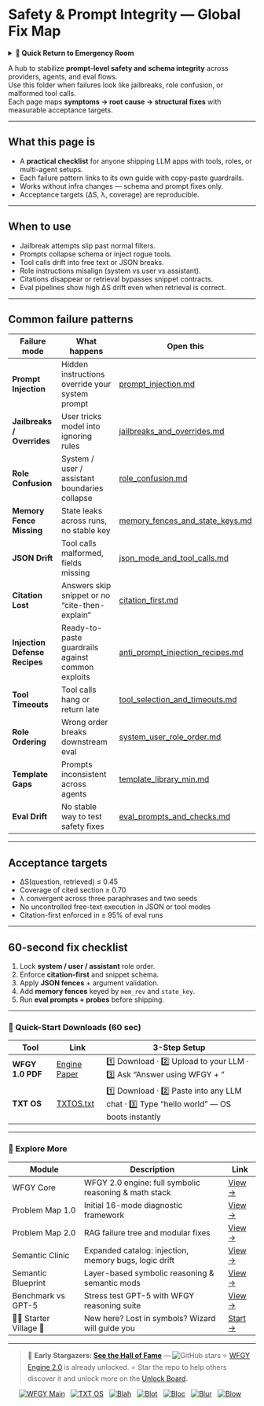 # Safety & Prompt Integrity — Global Fix Map

<details>
  <summary><strong>🏥 Quick Return to Emergency Room</strong></summary>

<br>

  > You are in a specialist desk.  
  > For full triage and doctors on duty, return here:  
  > 
  > - [**WFGY Global Fix Map** — main Emergency Room, 300+ structured fixes](https://github.com/onestardao/WFGY/blob/main/ProblemMap/GlobalFixMap/README.md)  
  > - [**WFGY Problem Map 1.0** — 16 reproducible failure modes](https://github.com/onestardao/WFGY/blob/main/ProblemMap/README.md)  
  > 
  > Think of this page as a sub-room.  
  > If you want full consultation and prescriptions, go back to the Emergency Room lobby.
</details>

A hub to stabilize **prompt-level safety and schema integrity** across providers, agents, and eval flows.  
Use this folder when failures look like jailbreaks, role confusion, or malformed tool calls.  
Each page maps **symptoms → root cause → structural fixes** with measurable acceptance targets.

---

## What this page is
- A **practical checklist** for anyone shipping LLM apps with tools, roles, or multi-agent setups.  
- Each failure pattern links to its own guide with copy-paste guardrails.  
- Works without infra changes — schema and prompt fixes only.  
- Acceptance targets (ΔS, λ, coverage) are reproducible.

---

## When to use
- Jailbreak attempts slip past normal filters.  
- Prompts collapse schema or inject rogue tools.  
- Tool calls drift into free text or JSON breaks.  
- Role instructions misalign (system vs user vs assistant).  
- Citations disappear or retrieval bypasses snippet contracts.  
- Eval pipelines show high ΔS drift even when retrieval is correct.  

---

## Common failure patterns

| Failure mode | What happens | Open this |
|--------------|--------------|-----------|
| **Prompt Injection** | Hidden instructions override your system prompt | [prompt_injection.md](./prompt_injection.md) |
| **Jailbreaks / Overrides** | User tricks model into ignoring rules | [jailbreaks_and_overrides.md](./jailbreaks_and_overrides.md) |
| **Role Confusion** | System / user / assistant boundaries collapse | [role_confusion.md](./role_confusion.md) |
| **Memory Fence Missing** | State leaks across runs, no stable key | [memory_fences_and_state_keys.md](./memory_fences_and_state_keys.md) |
| **JSON Drift** | Tool calls malformed, fields missing | [json_mode_and_tool_calls.md](./json_mode_and_tool_calls.md) |
| **Citation Lost** | Answers skip snippet or no “cite-then-explain” | [citation_first.md](./citation_first.md) |
| **Injection Defense Recipes** | Ready-to-paste guardrails against common exploits | [anti_prompt_injection_recipes.md](./anti_prompt_injection_recipes.md) |
| **Tool Timeouts** | Tool calls hang or return late | [tool_selection_and_timeouts.md](./tool_selection_and_timeouts.md) |
| **Role Ordering** | Wrong order breaks downstream eval | [system_user_role_order.md](./system_user_role_order.md) |
| **Template Gaps** | Prompts inconsistent across agents | [template_library_min.md](./template_library_min.md) |
| **Eval Drift** | No stable way to test safety fixes | [eval_prompts_and_checks.md](./eval_prompts_and_checks.md) |

---

## Acceptance targets

- ΔS(question, retrieved) ≤ 0.45  
- Coverage of cited section ≥ 0.70  
- λ convergent across three paraphrases and two seeds  
- No uncontrolled free-text execution in JSON or tool modes  
- Citation-first enforced in ≥ 95% of eval runs  

---

## 60-second fix checklist

1. Lock **system / user / assistant** role order.  
2. Enforce **citation-first** and snippet schema.  
3. Apply **JSON fences** + argument validation.  
4. Add **memory fences** keyed by `mem_rev` and `state_key`.  
5. Run **eval prompts + probes** before shipping.  

---

### 🔗 Quick-Start Downloads (60 sec)

| Tool | Link | 3-Step Setup |
|------|------|--------------|
| **WFGY 1.0 PDF** | [Engine Paper](https://github.com/onestardao/WFGY/blob/main/I_am_not_lizardman/WFGY_All_Principles_Return_to_One_v1.0_PSBigBig_Public.pdf) | 1️⃣ Download · 2️⃣ Upload to your LLM · 3️⃣ Ask “Answer using WFGY + <your question>” |
| **TXT OS** | [TXTOS.txt](https://github.com/onestardao/WFGY/blob/main/OS/TXTOS.txt) | 1️⃣ Download · 2️⃣ Paste into any LLM chat · 3️⃣ Type “hello world” — OS boots instantly |

---

### 🧭 Explore More

| Module | Description | Link |
|--------|-------------|------|
| WFGY Core | WFGY 2.0 engine: full symbolic reasoning & math stack | [View →](https://github.com/onestardao/WFGY/tree/main/core/README.md) |
| Problem Map 1.0 | Initial 16-mode diagnostic framework | [View →](https://github.com/onestardao/WFGY/tree/main/ProblemMap/README.md) |
| Problem Map 2.0 | RAG failure tree and modular fixes | [View →](https://github.com/onestardao/WFGY/blob/main/ProblemMap/rag-architecture-and-recovery.md) |
| Semantic Clinic | Expanded catalog: injection, memory bugs, logic drift | [View →](https://github.com/onestardao/WFGY/blob/main/ProblemMap/SemanticClinicIndex.md) |
| Semantic Blueprint | Layer-based symbolic reasoning & semantic mods | [View →](https://github.com/onestardao/WFGY/tree/main/SemanticBlueprint/README.md) |
| Benchmark vs GPT-5 | Stress test GPT-5 with WFGY reasoning suite | [View →](https://github.com/onestardao/WFGY/tree/main/benchmarks/benchmark-vs-gpt5/README.md) |
| 🧙‍♂️ Starter Village 🏡 | New here? Lost in symbols? Wizard will guide you | [Start →](https://github.com/onestardao/WFGY/blob/main/StarterVillage/README.md) |

---
> 👑 **Early Stargazers: [See the Hall of Fame](https://github.com/onestardao/WFGY/tree/main/stargazers)** — <img src="https://img.shields.io/github/stars/onestardao/WFGY?style=social" alt="GitHub stars"> ⭐ [WFGY Engine 2.0](https://github.com/onestardao/WFGY/blob/main/core/README.md) is already unlocked. ⭐ Star the repo to help others discover it and unlock more on the [Unlock Board](https://github.com/onestardao/WFGY/blob/main/STAR_UNLOCKS.md).

<div align="center">

[![WFGY Main](https://img.shields.io/badge/WFGY-Main-red?style=flat-square)](https://github.com/onestardao/WFGY)
 
[![TXT OS](https://img.shields.io/badge/TXT%20OS-Reasoning%20OS-orange?style=flat-square)](https://github.com/onestardao/WFGY/tree/main/OS)
 
[![Blah](https://img.shields.io/badge/Blah-Semantic%20Embed-yellow?style=flat-square)](https://github.com/onestardao/WFGY/tree/main/OS/BlahBlahBlah)
 
[![Blot](https://img.shields.io/badge/Blot-Persona%20Core-green?style=flat-square)](https://github.com/onestardao/WFGY/tree/main/OS/BlotBlotBlot)
 
[![Bloc](https://img.shields.io/badge/Bloc-Reasoning%20Compiler-blue?style=flat-square)](https://github.com/onestardao/WFGY/tree/main/OS/BlocBlocBloc)
 
[![Blur](https://img.shields.io/badge/Blur-Text2Image%20Engine-navy?style=flat-square)](https://github.com/onestardao/WFGY/tree/main/OS/BlurBlurBlur)
 
[![Blow](https://img.shields.io/badge/Blow-Game%20Logic-purple?style=flat-square)](https://github.com/onestardao/WFGY/tree/main/OS/BlowBlowBlow)
 

</div>
